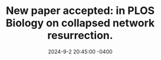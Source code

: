 ---
title: "New paper accepted: <strong>in PLOS Biology</strong> on collapsed network resurrection."
date: 2024-9-2 20:45:00 -0400
---